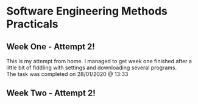 <h1>Software Engineering Methods Practicals</h1>
<h2>Week One - Attempt 2!</h2>
This is my attempt from home.
I managed to get week one finished after a little bit of fiddling with settings and downloading several programs.
<br/>
The task was completed on 28/01/2020 @ 13:33


<h2>Week Two - Attempt 2!</h2>